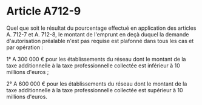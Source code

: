 # Article A712-9

Quel que soit le résultat du pourcentage effectué en application des articles A. 712-7 et A. 712-8, le montant de l'emprunt en deçà duquel la demande d'autorisation préalable n'est pas requise est plafonné dans tous les cas et par opération :

1° A 300 000 € pour les établissements du réseau dont le montant de la taxe additionnelle à la taxe professionnelle collectée est inférieur à 10 millions d'euros ;

2° A 600 000 € pour les établissements du réseau dont le montant de la taxe additionnelle à la taxe professionnelle collectée est supérieur à 10 millions d'euros.
